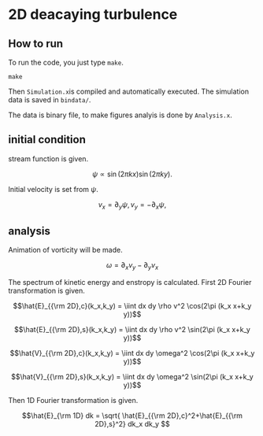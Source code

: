 # 2D deacaying turbulence

## How to run
To run the code, you just type `make`.
    
    make
    
Then `Simulation.x`is compiled and automatically executed.
The simulation data is saved in `bindata/`.

The data is binary file, to make figures analyis is done by `Analysis.x`.

## initial condition
stream function is given.

$$ \psi \propto \sin(2\pi k x)\sin(2\pi k y).$$

Initial velocity is set from $\psi$.

$$ v_x = \partial_y \psi, v_y = -\partial_x \psi, $$

## analysis

Animation of vorticity will be made.

$$ \omega =  \partial_x v_y - \partial_y v_x $$

The spectrum of kinetic energy and enstropy is calculated. First 2D Fourier transformation is given.

$$\hat{E}_{{\rm 2D},c}(k_x,k_y) = \iint dx dy \rho v^2 \cos(2\pi (k_x x+k_y y))$$

$$\hat{E}_{{\rm 2D},s}(k_x,k_y) = \iint dx dy \rho v^2 \sin(2\pi (k_x x+k_y y))$$

$$\hat{V}_{{\rm 2D},c}(k_x,k_y) = \iint dx dy \omega^2 \cos(2\pi (k_x x+k_y y))$$

$$\hat{V}_{{\rm 2D},s}(k_x,k_y) = \iint dx dy \omega^2 \sin(2\pi (k_x x+k_y y))$$

Then 1D Fourier transformation is given.

$$\hat{E}_{\rm 1D} dk = \sqrt{ \hat{E}_{{\rm 2D},c}^2+\hat{E}_{{\rm 2D},s}^2} dk_x dk_y $$
